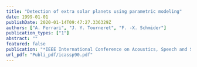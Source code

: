 ```yaml
---
title: "Detection of extra solar planets using parametric modeling"
date: 1999-01-01
publishDate: 2020-01-14T09:47:27.336329Z
authors: ["A. Ferrari", "J. Y. Tourneret", "F. -X. Schmider"]
publication_types: ["1"]
abstract: ""
featured: false
publication: "*IEEE International Conference on Acoustics, Speech and Signal Processing (ICASSP)*"
url_pdf: "Publi_pdf/icassp90.pdf"
---
```


